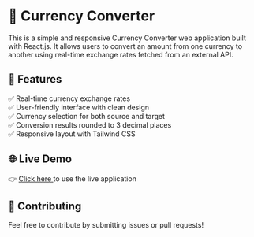 <h1>💱 Currency Converter</h1>
This is a simple and responsive Currency Converter web application built with React.js. It allows users to convert an amount from one currency to another using real-time exchange rates fetched from an external API.

<h2>📌 Features</h2>
✅ Real-time currency exchange rates</br>
✅ User-friendly interface with clean design</br>
✅ Currency selection for both source and target</br>
✅ Conversion results rounded to 3 decimal places</br>
✅ Responsive layout with Tailwind CSS</br>

<h2>🌐 Live Demo</h2>
👉 <a href="https://currencyswitch.vercel.app/" target="_blank">Click here </a> to use the live application

<h2>🤝 Contributing</h2>
Feel free to contribute by submitting issues or pull requests!
